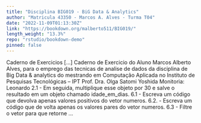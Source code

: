 ```yaml
---
title: "Disciplina BIG019 - BiG Data & Analytics"
author: "Matricula 43350 - Marcos A. Alves - Turma T04"
date: "2022-11-09T01:13:30Z"
link: "https://bookdown.org/malberto511/BIG019/"
length_weight: "13.3%"
repo: "rstudio/bookdown-demo"
pinned: false
---
```


Caderno de Exercicios [...] Caderno de Exercicio do Aluno Marcos Alberto Alves, para o emprego das tecnicas de analise de dados da disciplina de Big Data & analytics do mestrando em Computação Aplicada no Instituto de Pesquisas Tecnológicas – IPT Prof. Dra. Olga Satomi Yoshida Monitoria: Leonardo 2.1 - Em seguida, multiplique esse objeto por 30 e salve o resultado em um objeto chamado idade_em_dias. 6.1 - Escreva um código que devolva apenas valores positivos do vetor numeros. 6.2. - Escreva um código que de volta apenas os valores pares do vetor numeros. 6.3 - Filtre o vetor para que retorne  ...
